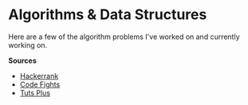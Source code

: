 # Algorithms & Data Structures

Here are a few of the algorithm problems I've worked on and currently working on.

**Sources**
  * [Hackerrank](https://www.hackerrank.com/domains?h_r=logo)
  * [Code Fights](https://codefights.com/home)
  * [Tuts Plus](https://code.tutsplus.com/tutorials/data-structures-with-javascript-whats-a-data-structure--cms-23347)
